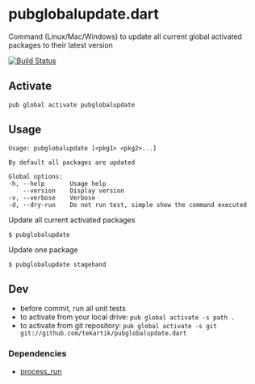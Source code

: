 # pubglobalupdate.dart

Command (Linux/Mac/Windows) to update all current global activated packages to their latest version

[![Build Status](https://travis-ci.org/tekartik/pubglobalupdate.dart.svg)](https://travis-ci.org/tekartik/pubglobalupdate.dart)

## Activate

````
pub global activate pubglobalupdate
````

## Usage

````
Usage: pubglobalupdate [<pkg1> <pkg2>...]

By default all packages are updated

Global options:
-h, --help       Usage help
    --version    Display version
-v, --verbose    Verbose
-d, --dry-run    Do not run test, simple show the command executed
````

Update all current activated packages

````
$ pubglobalupdate
````

Update one package

````
$ pubglobalupdate stagehand
````

## Dev

* before commit, run all unit tests
* to activate from your local drive: `pub global activate -s path .`
* to activate from git repository: `pub global activate -s git git://github.com/tekartik/pubglobalupdate.dart`
### Dependencies

* [process_run](https://pub.dartlang.org/packages/process_run)